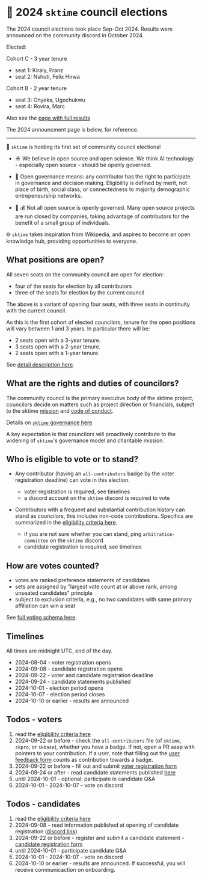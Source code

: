# :postbox: 2024 `sktime` council elections

The 2024 council elections took place Sep-Oct 2024. Results were announced on the community discord in October 2024.

Elected:

Cohort C - 3 year tenure

* seat 1: Kiraly, Franz
* seat 2: Nshuti, Felix Hirwa

Cohort B - 2 year tenure

* seat 3: Onyeka, Ugochukwu
* seat 4: Rovira, Marc

Also see the [page with full results](https://github.com/sktime/elections/blob/main/2024-results/README.md)

The 2024 announcment page is below, for reference.

---

:mega: `sktime` is holding its first set of community council elections!

* :sunny: We believe in open source and open science. We think AI technology - especially open source - should be openly governed.

* :statue_of_liberty: Open governance means: any contributor has the right to participate in governance and decision making.
Eligibility is defined by merit, not place of birth, social class, or connectedness to majority demographic entrepeneurship networks.

* :tophat: :moneybag: Not all open source is openly governed. Many open source projects are run closed by companies, taking advantage of contributors for the benefit of a small group of individuals.

:globe_with_meridians: `sktime` takes inspiration from Wikipedia, and aspires to become an open knowledge hub, providing opportunities to everyone.

## What positions are open?

All seven seats on the community council are open for election:

* four of the seats for election by all contributors
* three of the seats for election by the current council

The above is a variant of opening four seats, with three seats in continuity with the current council.

As this is the first cohort of elected councilors, tenure for the open positions will vary between 1 and 3 years. In particular there will be:

* 2 seats open with a 3-year tenure.
* 3 seats open with a 2-year tenure. 
* 2 seats open with a 1-year tenure.

See [detail description here](https://github.com/sktime/elections/blob/main/provisions/elections-council-2024.md#seats-and-voting-algorithm).

## What are the rights and duties of councilors?

The community council is the primary executive body of the sktime project, councilors decide on matters such as project direction or financials, subject to the sktime [mission](https://www.sktime.net/en/stable/about/mission.html)
and [code of conduct](https://www.sktime.net/en/stable/get_involved/code_of_conduct.html).

Details on [`sktime` governance here](https://www.sktime.net/en/stable/get_involved/governance.html)

A key expectation is that councilors will proactively contribute to the widening of `sktime`'s governance model and charitable mission.

## Who is eligible to vote or to stand?

* Any contributor (having an `all-contributors` badge by the voter registration deadline) can vote in this election.

  * voter registration is required, see timelines
  * a discord account on the `sktime` discord is required to vote

* Contributors with a frequent and substantial contribution history can stand as councilors,
this includes non-code contributions.
Specifics are summarized in the [eligibility criteria here](https://github.com/sktime/elections/blob/main/provisions/elections-council-2024.md#eligibility).

   * if you are not sure whether you can stand, ping `arbitration-committee` on the `sktime` discord
   * candidate registration is required, see timelines

## How are votes counted?

* votes are ranked preference statements of candidates
* sets are assigned by "largest vote count at or above rank, among unseated candidates" principle
* subject to exclusion criteria, e.g., no two candidates with same primary affiliation can win a seat

See [full voting schema here](https://github.com/sktime/elections/blob/main/provisions/elections-council-2024.md#seats-and-voting-algorithm).

## Timelines

All times are midnight UTC, end of the day.

* 2024-08-04 - voter registration opens
* 2024-09-08 - candidate registration opens
* 2024-09-22 - voter and candidate registration deadline
* 2024-09-24 - candidate statements published
* 2024-10-01 - election period opens
* 2024-10-07 - election period closes
* 2024-10-10 or earlier - results are announced

## Todos - voters

1. read the [eligibility criteria here](https://github.com/sktime/elections/blob/main/provisions/elections-council-2024.md#eligibility-to-vote)
2. 2024-09-22 or before - check the `all-contributors` file (of `sktime`, `skpro`, or `skbase`), whether you have a badge. If not, open a PR asap with pointers to your contribution. If a user, note that filling out the [user feedback form](https://forms.gle/eVuzrCjKDRupxawL7) counts as contribution towards a badge.
3. 2024-09-22 or before - fill out and submit [voter registration form](https://forms.gle/tTFFbwTe5eYcheJQA)
4. 2024-09-24 or after - read candidate statements published [here](https://github.com/sktime/elections/tree/main/2024-candidate-statements)
5. until 2024-10-01 - optional: participate in candidate Q&A
6. 2024-10-01 - 2024-10-07 - vote on discord

## Todos - candidates

1. read the [eligibility criteria here](https://github.com/sktime/elections/blob/main/provisions/elections-council-2024.md#eligibility-to-be-elected)
2. 2024-09-08 - read information published at opening of candidate registration ([discord link](https://discord.com/channels/1075852648688930887/1080978658874904658/1282460549590024278))
3. 2024-09-22 or before - register and submit a candidate statement - [candidate registration form](https://forms.gle/j4thBthvve6i2gRS6)
4. until 2024-10-01 - participate candidate Q&A
5. 2024-10-01 - 2024-10-07 - vote on discord
6. 2024-10-10 or earlier - results are announced. If successful, you will receive communicaction on onboarding.
